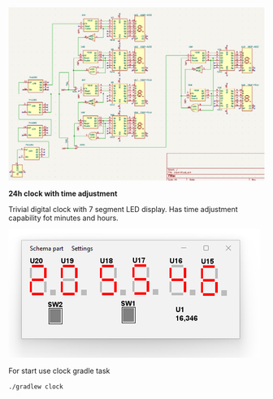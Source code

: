![img_1.png](img_1.png)

**24h clock with time adjustment**

Trivial digital clock with 7 segment LED display.
Has time adjustment capability fot minutes and hours.

![img.png](img.png)

For start use clock gradle task

```
./gradlew clock
```
